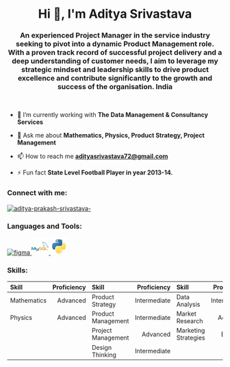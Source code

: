 <h1 align="center">Hi 👋, I'm Aditya Srivastava</h1>
<h3 align="center">An experienced Project Manager in the service industry seeking to pivot into a dynamic Product Management role. With a proven track record of successful project delivery and a deep understanding of customer needs, I aim to leverage my strategic mindset and leadership skills to drive product excellence and contribute significantly to the growth and success of the organisation. India</h3>
<br/>

- 🔭 I’m currently working with **The Data Management & Consultancy Services**
  
- 💬 Ask me about **Mathematics, Physics, Product Strategy, Project Management**

- 📫 How to reach me **adityasrivastava72@gmail.com**

- ⚡ Fun fact **State Level Football Player in year 2013-14.**

<h3 align="left">Connect with me:</h3>
<p align="left">
<a href="https://linkedin.com/in/aditya-prakash-srivastava-" target="blank"><img align="center" src="https://raw.githubusercontent.com/rahuldkjain/github-profile-readme-generator/master/src/images/icons/Social/linked-in-alt.svg" alt="aditya-prakash-srivastava-" height="30" width="40" /></a>
</p>

<h3 align="left">Languages and Tools:</h3>
<p align="left"> <a href="https://www.figma.com/" target="_blank" rel="noreferrer"> <img src="https://www.vectorlogo.zone/logos/figma/figma-icon.svg" alt="figma" width="40" height="40"/> </a> <a href="https://www.mysql.com/" target="_blank" rel="noreferrer"> <img src="https://raw.githubusercontent.com/devicons/devicon/master/icons/mysql/mysql-original-wordmark.svg" alt="mysql" width="40" height="40"/> </a> <a href="https://www.python.org" target="_blank" rel="noreferrer"> <img src="https://raw.githubusercontent.com/devicons/devicon/master/icons/python/python-original.svg" alt="python" width="40" height="40"/> </a> </p>

<h3 align="left">Skills:</h3>

| Skill                | Proficiency | Skill                | Proficiency  | Skill                | Proficiency  |
| :--------------------| -----------:| :--------------------| ------------:| :--------------------| ------------:|
| Mathematics          | Advanced    | Product Strategy     | Intermediate | Data Analysis        | Intermediate |
| Physics              | Advanced    | Product Management   | Intermediate | Market Research      | Advanced     |
|                      |             | Project Management   | Advanced     | Marketing Strategies | Beginner     |                                   
|                      |             | Design Thinking      | Intermediate |                      |              |
